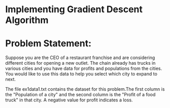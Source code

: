 # Implementing Gradient Descent Algorithm

# Problem Statement:
Suppose you are the CEO of a restaurant franchise and are considering different cities for opening a new
outlet. The chain already has trucks in various cities and you have data for profits and populations from the cities.
You would like to use this data to help you select which city to expand to next.

The file ex1data1.txt contains the dataset for this problem.The first column is the "Population of a city" and the second column is the "Profit of a food truck" in that city. A negative value for profit indicates a loss.
